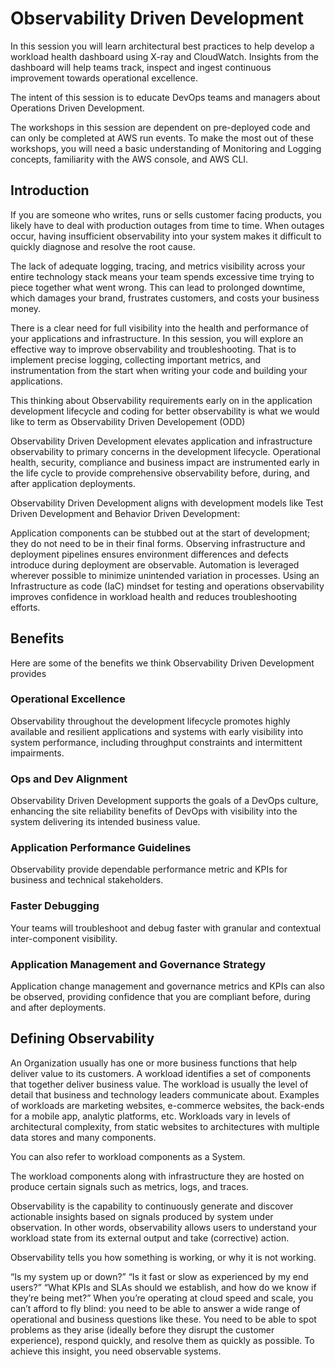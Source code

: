 # Observability Driven Development

In this session you will learn architectural best practices to help develop a workload health dashboard using X-ray and CloudWatch. Insights from the dashboard will help teams track, inspect and ingest continuous improvement towards operational excellence.

The intent of this session is to educate DevOps teams and managers about Operations Driven Development.

The workshops in this session are dependent on pre-deployed code and can only be completed at AWS run events. To make the most out of these workshops, you will need a basic understanding of Monitoring and Logging concepts, familiarity with the AWS console, and AWS CLI.

## Introduction

If you are someone who writes, runs or sells customer facing products, you likely have to deal with production outages from time to time. When outages occur, having insufficient observability into your system makes it difficult to quickly diagnose and resolve the root cause.

The lack of adequate logging, tracing, and metrics visibility across your entire technology stack means your team spends excessive time trying to piece together what went wrong. This can lead to prolonged downtime, which damages your brand, frustrates customers, and costs your business money.

There is a clear need for full visibility into the health and performance of your applications and infrastructure. In this session, you will explore an effective way to improve observability and troubleshooting. That is to implement precise logging, collecting important metrics, and instrumentation from the start when writing your code and building your applications.

This thinking about Observability requirements early on in the application development lifecycle and coding for better observability is what we would like to term as Observability Driven Developement (ODD)

Observability Driven Development elevates application and infrastructure observability to primary concerns in the development lifecycle. Operational health, security, compliance and business impact are instrumented early in the life cycle to provide comprehensive observability before, during, and after application deployments.

Observability Driven Development aligns with development models like Test Driven Development and Behavior Driven Development:

Application components can be stubbed out at the start of development; they do not need to be in their final forms.
Observing infrastructure and deployment pipelines ensures environment differences and defects introduce during deployment are observable.
Automation is leveraged wherever possible to minimize unintended variation in processes.
Using an Infrastructure as code (IaC) mindset for testing and operations observability improves confidence in workload health and reduces troubleshooting efforts.

## Benefits

Here are some of the benefits we think Observability Driven Development provides

### Operational Excellence
Observability throughout the development lifecycle promotes highly available and resilient applications and systems with early visibility into system performance, including throughput constraints and intermittent impairments.

### Ops and Dev Alignment
Observability Driven Development supports the goals of a DevOps culture, enhancing the site reliability benefits of DevOps with visibility into the system delivering its intended business value.

### Application Performance Guidelines
Observability provide dependable performance metric and KPIs for business and technical stakeholders.

### Faster Debugging
Your teams will troubleshoot and debug faster with granular and contextual inter-component visibility.

### Application Management and Governance Strategy
Application change management and governance metrics and KPIs can also be observed, providing confidence that you are compliant before, during and after deployments.

## Defining Observability

An Organization usually has one or more business functions that help deliver value to its customers. A workload identifies a set of components that together deliver business value. The workload is usually the level of detail that business and technology leaders communicate about. Examples of workloads are marketing websites, e-commerce websites, the back-ends for a mobile app, analytic platforms, etc. Workloads vary in levels of architectural complexity, from static websites to architectures with multiple data stores and many components.

You can also refer to workload components as a System.

The workload components along with infrastructure they are hosted on produce certain signals such as metrics, logs, and traces.

Observability is the capability to continuously generate and discover actionable insights based on signals produced by system under observation. In other words, observability allows users to understand your workload state from its external output and take (corrective) action.

Observability tells you how something is working, or why it is not working.

“Is my system up or down?” “Is it fast or slow as experienced by my end users?” “What KPIs and SLAs should we establish, and how do we know if they’re being met?” When you’re operating at cloud speed and scale, you can’t afford to fly blind: you need to be able to answer a wide range of operational and business questions like these. You need to be able to spot problems as they arise (ideally before they disrupt the customer experience), respond quickly, and resolve them as quickly as possible. To achieve this insight, you need observable systems.